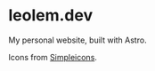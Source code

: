 # leolem.dev

My personal website, built with Astro.

Icons from [Simpleicons](https://simpleicons.org).